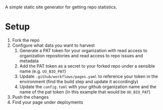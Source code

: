 A simple static site generator for getting repo statistics.

# Setup

1. Fork the repo
2. Configure what data you want to harvest
   1. Generate a PAT token for your organization with read access to organization repositories and read access to repo issues and metadata
   2. Add the PAT token as a secret to your forked repo under a sensible name (e.g. `UU_BIO_PAT`)
   3. Update `.github/workflows/pages.yaml` to reference your token in the environment (find the build step and update it accordingly)
   4. Update the `config.toml` with your github organization name and the name of the pat token (in this example that would be `UU_BIO_PAT`)
3. Push the changes
4. Find your page under deployments
